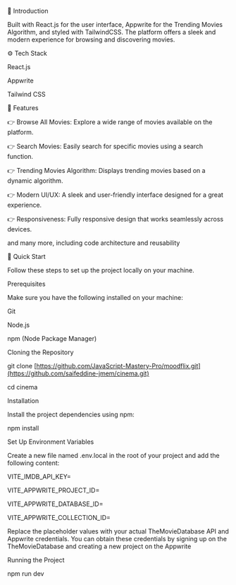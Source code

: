 🤖 Introduction

Built with React.js for the user interface, Appwrite for the Trending Movies Algorithm, and styled with TailwindCSS. The platform offers a sleek and modern experience for browsing and discovering movies.

⚙️ Tech Stack

React.js

Appwrite

Tailwind CSS

🔋 Features

👉 Browse All Movies: Explore a wide range of movies available on the platform.

👉 Search Movies: Easily search for specific movies using a search function.

👉 Trending Movies Algorithm: Displays trending movies based on a dynamic algorithm.

👉 Modern UI/UX: A sleek and user-friendly interface designed for a great experience.

👉 Responsiveness: Fully responsive design that works seamlessly across devices.

and many more, including code architecture and reusability

🤸 Quick Start

Follow these steps to set up the project locally on your machine.

Prerequisites

Make sure you have the following installed on your machine:

Git

Node.js

npm (Node Package Manager)

Cloning the Repository

git clone [https://github.com/JavaScript-Mastery-Pro/moodflix.git](https://github.com/saifeddine-jmem/cinema.git)

cd cinema

Installation

Install the project dependencies using npm:

npm install

Set Up Environment Variables

Create a new file named .env.local in the root of your project and add the following content:

VITE_IMDB_API_KEY=

VITE_APPWRITE_PROJECT_ID=

VITE_APPWRITE_DATABASE_ID=

VITE_APPWRITE_COLLECTION_ID=

Replace the placeholder values with your actual TheMovieDatabase API and Appwrite credentials. You can obtain these credentials by signing up on the TheMovieDatabase and creating a new project on the Appwrite

Running the Project

npm run dev
